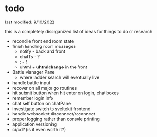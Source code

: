 # todo

last modified: 9/10/2022

this is a completely disorganized list of ideas for things to do or research

* reconcile front end room state
* finish handling room messages
  * notify - back and front
  * chatTs - ?
  * : - ?
  * uhtml + **uhtmlchange** in the front
* Battle Manager Pane
  * where ladder search will eventually live
* handle battle input
* recover on all major go routines
* hit submit button when hit enter on login, chat boxes
* remember login info
* chat self button on chatPane
* investigate switch to sveltekit frontend
* handle websocket disconnect/reconnect
* proper logging rather than console printing
* application versioning
* ci/cd? (is it even worth it?)
